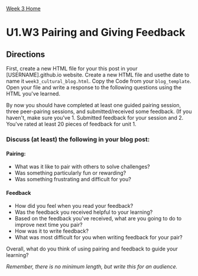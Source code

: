 [Week 3 Home](./)

# U1.W3 Pairing and Giving Feedback

## Directions

First, create a new HTML file for your this post in your [USERNAME].github.io website. Create a new HTML file and usethe date to name it `week3_cultural_blog.html`. Copy the Code from your `blog_template`. Open your file and write a response to the following questions using the HTML you've learned.

By now you should have completed at least one guided pairing session, three peer-pairing sessions, and submitted/received some feedback. 
(If you haven't, make sure you've 1. Submitted feedback for your session and 2. You've rated at least 20 pieces of feedback for unit 1. 

### Discuss (at least) the following in your blog post:
#### Pairing: 
- What was it like to pair with others to solve challenges?
- Was something particularly fun or rewarding?
- Was something frustrating and difficult for you?

#### Feedback
- How did you feel when you read your feedback? 
- Was the feedback you received helpful to your learning?
- Based on the feedback you've received, what are you going to 
do to improve next time you pair?
- How was it to write feedback? 
- What was most difficult for you when writing feedback for your pair?

Overall, what do you think of using pairing and feedback to guide your learning?

*Remember, there is no minimum length, but write this for an audience.*



